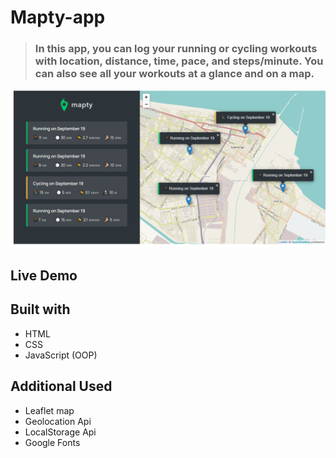 # Mapty-app

> ### In this app, you can log your running or cycling workouts with location, distance, time, pace, and steps/minute. You can also see all your workouts at a glance and on a map.

![image preview](imgs/Preview.PNG)

## Live Demo

<!-- [Live Demo Link](https://bondok6.github.io/My-Portfolio/) -->


## Built with

- HTML
- CSS
- JavaScript (OOP)

## Additional Used

- Leaflet map
- Geolocation Api
- LocalStorage Api
- Google Fonts
